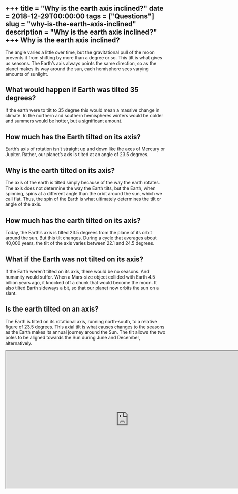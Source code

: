 +++
title = "Why is the earth axis inclined?"
date = 2018-12-29T00:00:00
tags = ["Questions"]
slug = "why-is-the-earth-axis-inclined"
description = "Why is the earth axis inclined?"
+++
Why is the earth axis inclined?
-------------------------------

The angle varies a little over time, but the gravitational pull of the moon prevents it from shifting by more than a degree or so. This tilt is what gives us seasons. The Earth’s axis always points the same direction, so as the planet makes its way around the sun, each hemisphere sees varying amounts of sunlight.

What would happen if Earth was tilted 35 degrees?
-------------------------------------------------

If the earth were to tilt to 35 degree this would mean a massive change in climate. In the northern and southern hemispheres winters would be colder and summers would be hotter, but a significant amount.

How much has the Earth tilted on its axis?
------------------------------------------

Earth’s axis of rotation isn’t straight up and down like the axes of Mercury or Jupiter. Rather, our planet’s axis is tilted at an angle of 23.5 degrees.

Why is the earth tilted on its axis?
------------------------------------

The axis of the earth is tilted simply because of the way the earth rotates. The axis does not determine the way the Earth tilts, but the Earth, when spinning, spins at a different angle than the orbit around the sun, which we call flat. Thus, the spin of the Earth is what ultimately determines the tilt or angle of the axis.

How much has the earth tilted on its axis?
------------------------------------------

Today, the Earth’s axis is tilted 23.5 degrees from the plane of its orbit around the sun. But this tilt changes. During a cycle that averages about 40,000 years, the tilt of the axis varies between 22.1 and 24.5 degrees.

What if the Earth was not tilted on its axis?
---------------------------------------------

If the Earth weren’t tilted on its axis, there would be no seasons. And humanity would suffer. When a Mars-size object collided with Earth 4.5 billion years ago, it knocked off a chunk that would become the moon. It also tilted Earth sideways a bit, so that our planet now orbits the sun on a slant.

Is the earth tilted on an axis?
-------------------------------

The Earth is tilted on its rotational axis, running north-south, to a relative figure of 23.5 degrees. This axial tilt is what causes changes to the seasons as the Earth makes its annual journey around the Sun. The tilt allows the two poles to be aligned towards the Sun during June and December, alternatively.

<iframe allow="accelerometer; autoplay; clipboard-write; encrypted-media; gyroscope; picture-in-picture" allowfullscreen="" class="__youtube_prefs__  epyt-is-override  no-lazyload" data-no-lazy="1" data-origheight="433" data-origwidth="770" data-skipgform_ajax_framebjll="" height="433" id="_ytid_83320" loading="lazy" src="https://www.youtube.com/embed/e9MU4TouzII?enablejsapi=1&autoplay=0&cc_load_policy=0&cc_lang_pref=&iv_load_policy=1&loop=0&modestbranding=0&rel=1&fs=1&playsinline=0&autohide=2&theme=dark&color=red&controls=1&" title="YouTube player" width="770"></iframe>